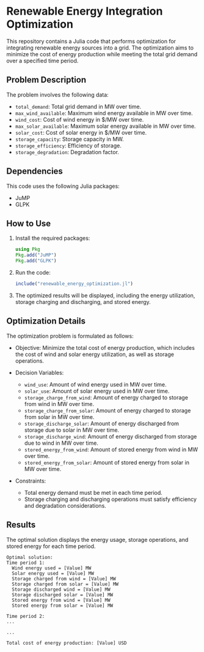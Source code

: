 # Renewable Energy Integration Optimization

This repository contains a Julia code that performs optimization for integrating renewable energy sources into a grid. The optimization aims to minimize the cost of energy production while meeting the total grid demand over a specified time period.

## Problem Description

The problem involves the following data:

- `total_demand`: Total grid demand in MW over time.
- `max_wind_available`: Maximum wind energy available in MW over time.
- `wind_cost`: Cost of wind energy in $/MW over time.
- `max_solar_available`: Maximum solar energy available in MW over time.
- `solar_cost`: Cost of solar energy in $/MW over time.
- `storage_capacity`: Storage capacity in MW.
- `storage_efficiency`: Efficiency of storage.
- `storage_degradation`: Degradation factor.

## Dependencies

This code uses the following Julia packages:

- JuMP
- GLPK

## How to Use

1. Install the required packages:

   ```julia
   using Pkg
   Pkg.add("JuMP")
   Pkg.add("GLPK")
   ```

2. Run the code:

   ```julia
   include("renewable_energy_optimization.jl")
   ```

3. The optimized results will be displayed, including the energy utilization, storage charging and discharging, and stored energy.

## Optimization Details

The optimization problem is formulated as follows:

- Objective: Minimize the total cost of energy production, which includes the cost of wind and solar energy utilization, as well as storage operations.

- Decision Variables:
  - `wind_use`: Amount of wind energy used in MW over time.
  - `solar_use`: Amount of solar energy used in MW over time.
  - `storage_charge_from_wind`: Amount of energy charged to storage from wind in MW over time.
  - `storage_charge_from_solar`: Amount of energy charged to storage from solar in MW over time.
  - `storage_discharge_solar`: Amount of energy discharged from storage due to solar in MW over time.
  - `storage_discharge_wind`: Amount of energy discharged from storage due to wind in MW over time.
  - `stored_energy_from_wind`: Amount of stored energy from wind in MW over time.
  - `stored_energy_from_solar`: Amount of stored energy from solar in MW over time.

- Constraints:
  - Total energy demand must be met in each time period.
  - Storage charging and discharging operations must satisfy efficiency and degradation considerations.

## Results

The optimal solution displays the energy usage, storage operations, and stored energy for each time period.

```
Optimal solution:
Time period 1:
  Wind energy used = [Value] MW
  Solar energy used = [Value] MW
  Storage charged from wind = [Value] MW
  Storage charged from solar = [Value] MW
  Storage discharged wind = [Value] MW
  Storage discharged solar = [Value] MW
  Stored energy from wind = [Value] MW
  Stored energy from solar = [Value] MW

Time period 2:
...

...

Total cost of energy production: [Value] USD
```